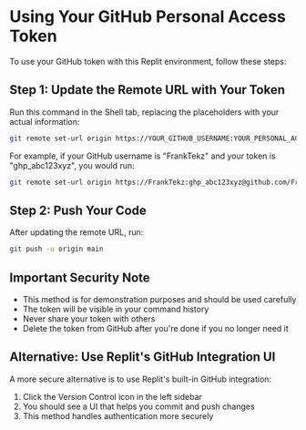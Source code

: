 # Using Your GitHub Personal Access Token

To use your GitHub token with this Replit environment, follow these steps:

## Step 1: Update the Remote URL with Your Token

Run this command in the Shell tab, replacing the placeholders with your actual information:

```bash
git remote set-url origin https://YOUR_GITHUB_USERNAME:YOUR_PERSONAL_ACCESS_TOKEN@github.com/FrankTekz/SecuredVault.git
```

For example, if your GitHub username is "FrankTekz" and your token is "ghp_abc123xyz", you would run:

```bash
git remote set-url origin https://FrankTekz:ghp_abc123xyz@github.com/FrankTekz/SecuredVault.git
```

## Step 2: Push Your Code

After updating the remote URL, run:

```bash
git push -u origin main
```

## Important Security Note

- This method is for demonstration purposes and should be used carefully
- The token will be visible in your command history
- Never share your token with others
- Delete the token from GitHub after you're done if you no longer need it

## Alternative: Use Replit's GitHub Integration UI

A more secure alternative is to use Replit's built-in GitHub integration:

1. Click the Version Control icon in the left sidebar
2. You should see a UI that helps you commit and push changes
3. This method handles authentication more securely
